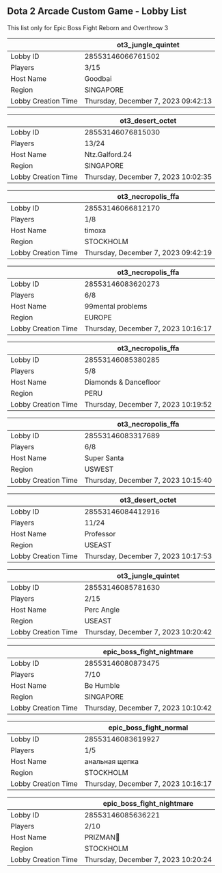 ## Dota 2 Arcade Custom Game - Lobby List

This list only for Epic Boss Fight Reborn and Overthrow 3

|  | ot3_jungle_quintet |
| ------ | ------ |
| Lobby ID | 28553146066761502 |
| Players | 3/15 |
| Host Name | Goodbai |
| Region | SINGAPORE |
| Lobby Creation Time | Thursday, December 7, 2023 09:42:13 |


|  | ot3_desert_octet |
| ------ | ------ |
| Lobby ID | 28553146076815030 |
| Players | 13/24 |
| Host Name | Ntz.Galford.24 |
| Region | SINGAPORE |
| Lobby Creation Time | Thursday, December 7, 2023 10:02:35 |


|  | ot3_necropolis_ffa |
| ------ | ------ |
| Lobby ID | 28553146066812170 |
| Players | 1/8 |
| Host Name | timoxa |
| Region | STOCKHOLM |
| Lobby Creation Time | Thursday, December 7, 2023 09:42:19 |


|  | ot3_necropolis_ffa |
| ------ | ------ |
| Lobby ID | 28553146083620273 |
| Players | 6/8 |
| Host Name | 99mental problems |
| Region | EUROPE |
| Lobby Creation Time | Thursday, December 7, 2023 10:16:17 |


|  | ot3_necropolis_ffa |
| ------ | ------ |
| Lobby ID | 28553146085380285 |
| Players | 5/8 |
| Host Name | Diamonds & Dancefloor |
| Region | PERU |
| Lobby Creation Time | Thursday, December 7, 2023 10:19:52 |


|  | ot3_necropolis_ffa |
| ------ | ------ |
| Lobby ID | 28553146083317689 |
| Players | 6/8 |
| Host Name | Super Santa |
| Region | USWEST |
| Lobby Creation Time | Thursday, December 7, 2023 10:15:40 |


|  | ot3_desert_octet |
| ------ | ------ |
| Lobby ID | 28553146084412916 |
| Players | 11/24 |
| Host Name | Professor |
| Region | USEAST |
| Lobby Creation Time | Thursday, December 7, 2023 10:17:53 |


|  | ot3_jungle_quintet |
| ------ | ------ |
| Lobby ID | 28553146085781630 |
| Players | 2/15 |
| Host Name | Perc Angle |
| Region | USEAST |
| Lobby Creation Time | Thursday, December 7, 2023 10:20:42 |


|  | epic_boss_fight_nightmare |
| ------ | ------ |
| Lobby ID | 28553146080873475 |
| Players | 7/10 |
| Host Name | Be Humble |
| Region | SINGAPORE |
| Lobby Creation Time | Thursday, December 7, 2023 10:10:42 |


|  | epic_boss_fight_normal |
| ------ | ------ |
| Lobby ID | 28553146083619927 |
| Players | 1/5 |
| Host Name | анальная щепка |
| Region | STOCKHOLM |
| Lobby Creation Time | Thursday, December 7, 2023 10:16:17 |


|  | epic_boss_fight_nightmare |
| ------ | ------ |
| Lobby ID | 28553146085636221 |
| Players | 2/10 |
| Host Name | PRIZMAN📿 |
| Region | STOCKHOLM |
| Lobby Creation Time | Thursday, December 7, 2023 10:20:24 |


